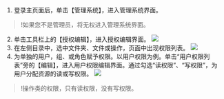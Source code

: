 1. 登录主页面后，单击【管理系统】，进入管理系统界面。
>!如果您不是管理员，将无权进入管理系统界面。
>
2. 单击工具栏上的【授权编辑】，进入授权编辑界面。
 ![](https://main.qcloudimg.com/raw/b861843aa7bec87b7d9c1f47d01f27e2.png)
3. 在左侧目录中，选中文件夹、文件或操作，页面中出现权限列表。
 ![](https://main.qcloudimg.com/raw/d1a7443af188e148a9f4e7be0b0aa3f5.png)
4. 为单独的用户，组、或角色赋予权限。以用户权限为例。单击“用户权限列表”旁的【编辑】，进入用户权限编辑界面。通过勾选“读权限”、“写权限”，为用户分配资源的读或写权限。
 ![](https://main.qcloudimg.com/raw/c1db75e289455e2e8319101b71057a60.png)
>!操作类的权限，只有读权限，没有写权限。
